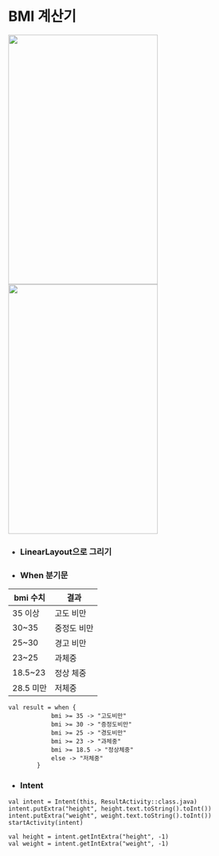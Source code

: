 # BMI 계산기

<img src="https://user-images.githubusercontent.com/50662636/125940916-94f3fb5b-36c5-4cfd-90fb-5066fcb8300a.png" width="300" height="500" />  <img src="https://user-images.githubusercontent.com/50662636/125940949-4a6dab08-c19d-4b01-a17e-8cc5d948ff5e.png" width="300" height="500" />

- ### LinearLayout으로 그리기

- ### When 분기문

|bmi 수치| 결과 |
|------|---|
|35 이상| 고도 비만 |
|30~35| 중정도 비만|
|25~30| 경고 비만|
|23~25| 과체중 |
|18.5~23| 정상 체중 |
|28.5 미만| 저체중 |
```
val result = when {
            bmi >= 35 -> "고도비만"
            bmi >= 30 -> "증정도비만"
            bmi >= 25 -> "경도비만"
            bmi >= 23 -> "과체중"
            bmi >= 18.5 -> "정상체중"
            else -> "저체중"
        }
```

- ### Intent

```
val intent = Intent(this, ResultActivity::class.java)
intent.putExtra("height", height.text.toString().toInt())
intent.putExtra("weight", weight.text.toString().toInt())
startActivity(intent)
```

```
val height = intent.getIntExtra("height", -1)
val weight = intent.getIntExtra("weight", -1)
```

